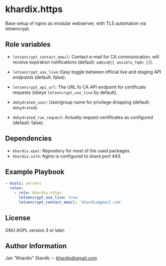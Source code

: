 # khardix.https

Base setup of nginx as modular webserver, with TLS automation via letsencrypt.

## Role variables

-   `letsencrypt_contact_email`: Contact e-mail for CA communication,
    will receive expiration notifications (default: `admin@{{ ansible_fqdn }}`).

-   `letsencrypt_use_live`: Easy toggle between official live and staging
    API endpoints (default: false).

-   `letsencrypt_api_url`: The URL fo CA API endpoint for certificate requests
    (obeys `letsencrypt_use_live` by default).

-   `dehydrated_user`: User/group name for privilege dropping (default: `dehydrated`).

-   `dehydrated_run_request`: Actually request certificates as configured (default: false).

## Dependencies

-   `khardix.epel`: Repository for most of the used packages.
-   `khardix.sslh`: Nginx is configured to share port 443.

## Example Playbook

```yaml
- hosts: servers
  roles:
    - role: khardix.https
      letsencrypt_use_live: true
      letsencrypt_contact_email: 'khardix@gmail.com'
```

## License

GNU AGPL version 3 or later.

## Author Information

Jan "Khardix" Staněk -- <khardix@gmail.com>

